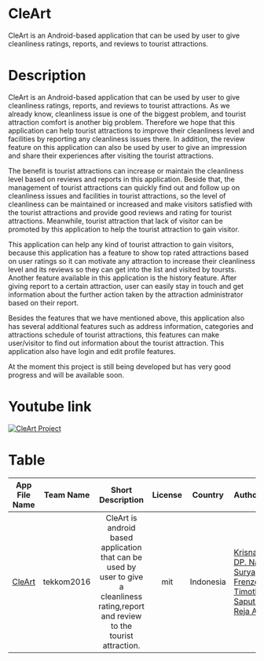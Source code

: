 # CleArt
CleArt is an Android-based application that can be used by user to give cleanliness ratings, reports, and reviews to tourist attractions.

# Description
CleArt is an Android-based application that can be used by user to give cleanliness ratings, reports, and reviews to tourist attractions. As we already know, cleanliness issue is one of the biggest problem, and tourist attraction comfort is another big problem. Therefore we hope that this application can help tourist attractions to improve their cleanliness level and facilities by reporting any cleanliness issues there. In addition, the review feature on this application can also be used by user to give an impression and share their experiences after visiting the tourist attractions.

The benefit is tourist attractions can increase or maintain the cleanliness level based on reviews and reports in this application. Beside that, the management of tourist attractions can quickly find out and follow up on cleanliness issues and facilities in tourist attractions, so the level of cleanliness can be maintained or increased and make visitors satisfied with the tourist attractions and provide good reviews and rating for tourist attractions. Meanwhile, tourist attraction that lack of visitor can be promoted by this application to help the tourist attraction to gain visitor. 

This application can help any kind of tourist attraction to gain visitors, because this application has a feature to show top rated attractions based on user ratings so it can motivate any attraction to increase their cleanliness level and its reviews so they can get into the list and visited by toursts. Another feature available in this application is the history feature. After giving report to a certain attraction, user can easily stay in touch and get information about the further action taken by the attraction administrator based on their report.

Besides the features that we have mentioned above, this application also has several additional features such as address information, categories and attractions schedule of tourist attractions, this features can make user/visitor to find out information about the tourist attraction. This application also have login and edit profile features.

At the moment this project is still being developed but has very good progress and will be available soon.

# Youtube link
[![CleArt Project](https://img.youtube.com/vi/UUdPUGJ7NmU/hqdefault.jpg)](https://youtu.be/UUdPUGJ7NmU)

# Table
|App File Name| Team Name  |Short Description                                                                                                                       | License | Country   | Author's                                                         |
| :---------: | :--------: | :------------------------------------------------------------------------------------------------------------------------------------: | :-----: | :-------: | :--------------------------------------------------------------- |
| [CleArt](https://github.com/CleArtProject/CleArt/tree/master/Source%20Code/Executable)      | tekkom2016 | CleArt is android based application that can be used by user to give a cleanliness rating,report and review to the tourist attraction. | mit     | Indonesia | [Krisnanda, DP. Nala](https://github.com/pascalisnala "Nala's Github Profile"); [Surya, Frenzel Timothy](https://github.com/frenzelts "Frenzel's Github Profile"); [Saputra, Reja Aji](https://github.com/rejakovren "Reja's Github Profile") |
